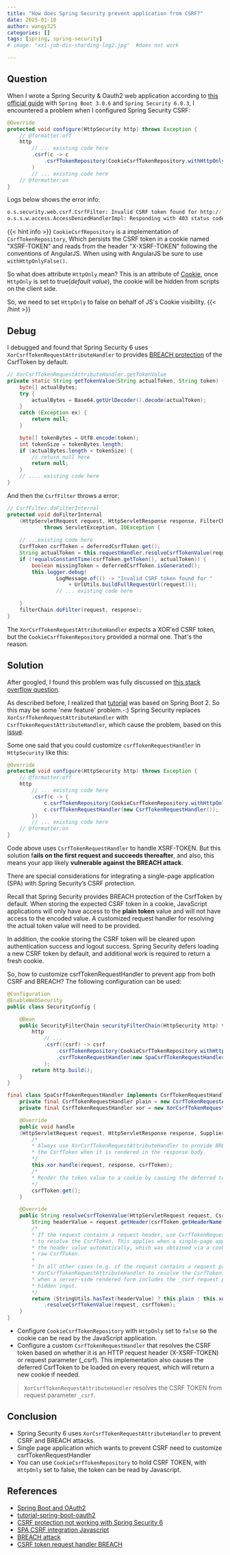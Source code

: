 ```yaml
---
title: "How does Spring Security prevent application from CSRF?"
date: 2025-01-10
author: wangy325
categories: []
tags: [spring, spring-security]
# image: "xxl-job-dis-sharding-log2.jpg"  #does not work

---
```


## Question

When I wrote a Spring Security & Oauth2 web application according to [this official guide](https://spring.io/guides/tutorials/spring-boot-oauth2#header) with `Spring Boot 3.0.6` and `Spring Security 6.0.3`, I encountered a problem when I configured Spring Security CSRF:

```java
@Override
protected void configure(HttpSecurity http) throws Exception {
	// @formatter:off
    http
        // ... existing code here
        .csrf(c -> c
            .csrfTokenRepository(CookieCsrfTokenRepository.withHttpOnlyFalse())
        )
        // ... existing code here
    // @formatter:on
}
```

<!--more-->

Logs below shows the error info:

```cmd
o.s.security.web.csrf.CsrfFilter: Invalid CSRF token found for http://localhost:8080/logout
o.s.s.w.access.AccessDeniedHandlerImpl: Responding with 403 status code
```

{{< hint info >}}
`CookieCsrfRepository` is a implementation of `CsrfTokenRepository`, Which persists the CSRF token in a cookie named "XSRF-TOKEN" and reads from the header "X-XSRF-TOKEN" following the conventions of AngularJS. When using with AngularJS be sure to use `withHttpOnlyFalse()`.

So what does attribute `HttpOnly` mean?  This is an attribute of [Cookie](https://docs.oracle.com/javaee/7/api/javax/servlet/http/Cookie.html#setHttpOnly-boolean-), once `HttpOnly` is set to true(*default value*), the cookie will be hidden from scripts on the client side.

So, we need to set `HttpOnly` to false on behalf of JS's Cookie visibility.
{{< /hint >}}


## Debug

I debugged and found that Spring Security 6 uses `XorCsrfTokenRequestAttributeHandler` to  provides [BREACH protection](https://docs.spring.io/spring-security/reference/servlet/exploits/csrf.html#csrf-token-request-handler-breach) of the CsrfToken by default.

```java
// XorCsrfTokenRequestAttributeHandler.getTokenValue
private static String getTokenValue(String actualToken, String token) {
    byte[] actualBytes;
    try {
        actualBytes = Base64.getUrlDecoder().decode(actualToken);
    }
    catch (Exception ex) {
        return null;
    }

    byte[] tokenBytes = Utf8.encode(token);
    int tokenSize = tokenBytes.length;
    if (actualBytes.length < tokenSize) {
        // return null here
        return null;
    }
    // .... existing code here
}
```

And then the `CsrfFilter` throws a error:

```java
// CsrfFilter.doFilterInternal
protected void doFilterInternal
    (HttpServletRequest request, HttpServletResponse response, FilterChain filterChain)
			throws ServletException, IOException {
            
    // ...existing code here
    CsrfToken csrfToken = deferredCsrfToken.get();
    String actualToken = this.requestHandler.resolveCsrfTokenValue(request, csrfToken);
    if (!equalsConstantTime(csrfToken.getToken(), actualToken)) {
        boolean missingToken = deferredCsrfToken.isGenerated();
        this.logger.debug(
                LogMessage.of(() -> "Invalid CSRF token found for " 
                    + UrlUtils.buildFullRequestUrl(request)));
                // ... existing code here

    }
    filterChain.doFilter(request, response);
}
```

The `XorCsrfTokenRequestAttributeHandler` expects a XOR'ed CSRF token, but the `CookieCsrfTokenRepository` provided a normal one. That's the reason.


## Solution

After googled, I found this problem was fully discussed on [this stack overflow question](https://stackoverflow.com/questions/74447118/csrf-protection-not-working-with-spring-security-6).

As described before, I realized that [tutorial](https://spring.io/guides/tutorials/spring-boot-oauth2#header) was based on Spring Boot 2. So this may be some 'new feature' problem.-:)
Spring Security replaces `XorCsrfTokenRequestAttributeHandler` with `CsrfTokenRequestAttributeHandler`, which cause the problem, based on this [issue](https://github.com/spring-projects/spring-security/issues/4001).

Some one said that you could customize `csrfTokenRequestHandler` in `HttpSecurity` like this:

```java
@Override
protected void configure(HttpSecurity http) throws Exception {
	// @formatter:off
    http
        // ... existing code here
        .csrf(c -> {
            c.csrfTokenRepository(CookieCsrfTokenRepository.withHttpOnlyFalse())
            c.csrfTokenRequestHandler(new CsrfTokenRequestHandler());
        })
        // ... existing code here
    // @formatter:on
}
```

Code above uses `CsrfTokenRequestHandler` to handle XSRF-TOKEN. But this solution f**ails on the first request and succeeds thereafter**, and also, this means your app likely **vulnerable against the BREACH attack**.

There are special considerations for integrating a single-page application (SPA) with Spring Security’s CSRF protection.

Recall that Spring Security provides BREACH protection of the CsrfToken by default. When storing the expected CSRF token in a cookie, JavaScript applications will only have access to the **plain token** value and will not have access to the encoded value. A customized request handler for resolving the actual token value will need to be provided.

In addition, the cookie storing the CSRF token will be cleared upon authentication success and logout success. Spring Security defers loading a new CSRF token by default, and additional work is required to return a fresh cookie.

So, how to customize csrfTokenRequestHandler to prevent app from both CSRF and BREACH? The following configuration can be used:

```java
@Configuration
@EnableWebSecurity
public class SecurityConfig {

    @Bean
    public SecurityFilterChain securityFilterChain(HttpSecurity http) throws Exception {
        http
            // ...
            .csrf((csrf) -> csrf
                .csrfTokenRepository(CookieCsrfTokenRepository.withHttpOnlyFalse())
                .csrfTokenRequestHandler(new SpaCsrfTokenRequestHandler())
            );
        return http.build();
    }
}

final class SpaCsrfTokenRequestHandler implements CsrfTokenRequestHandler {
    private final CsrfTokenRequestHandler plain = new CsrfTokenRequestAttributeHandler();
    private final CsrfTokenRequestHandler xor = new XorCsrfTokenRequestAttributeHandler();

    @Override
    public void handle
    (HttpServletRequest request, HttpServletResponse response, Supplier<CsrfToken> csrfToken) {
        /*
        * Always use XorCsrfTokenRequestAttributeHandler to provide BREACH protection of
        * the CsrfToken when it is rendered in the response body.
        */
        this.xor.handle(request, response, csrfToken);
        /*
        * Render the token value to a cookie by causing the deferred token to be loaded.
        */
        csrfToken.get();
    }

    @Override
    public String resolveCsrfTokenValue(HttpServletRequest request, CsrfToken csrfToken) {
        String headerValue = request.getHeader(csrfToken.getHeaderName());
        /*
        * If the request contains a request header, use CsrfTokenRequestAttributeHandler
        * to resolve the CsrfToken. This applies when a single-page application includes
        * the header value automatically, which was obtained via a cookie containing the
        * raw CsrfToken.
        *
        * In all other cases (e.g. if the request contains a request parameter), use
        * XorCsrfTokenRequestAttributeHandler to resolve the CsrfToken. This applies
        * when a server-side rendered form includes the _csrf request parameter as a
        * hidden input.
        */
        return (StringUtils.hasText(headerValue) ? this.plain : this.xor)
            .resolveCsrfTokenValue(request, csrfToken);
    }
}
```

- Configure `CookieCsrfTokenRepository` with `HttpOnly` set to `false` so the cookie can be read by the JavaScript application.
- Configure a custom `CsrfTokenRequestHandler` that resolves the CSRF token based on whether it is an HTTP request header (X-XSRF-TOKEN) or request parameter (_csrf). This implementation also causes the deferred CsrfToken to be loaded on every request, which will return a new cookie if needed.

> `XorCsrfTokenRequestAttributeHandler` resolves the CSRF TOKEN from request parameter `_csrf`.

## Conclusion

- Spring Security 6 uses `XorCsrfTokenRequestAttributeHandler` to prevent CSRF and BREACH attacks.
- Single page application which wants to prevent CSRF need to customize csrfTokenRequestHandler
- You can use `CookieCsrfTokenRepository` to hold CSRF TOKEN, with `HttpOnly` set to false, the token can
be read by Javascript.


## References


- [Spring Boot and OAuth2](https://spring.io/guides/tutorials/spring-boot-oauth2#header)
- [tutorial-spring-boot-oauth2](https://github.com/spring-guides/tut-spring-boot-oauth2)
- [CSRF protection not working with Spring Security 6](https://stackoverflow.com/questions/74447118/csrf-protection-not-working-with-spring-security-6)
- [SPA CSRF integration Javascript](https://docs.spring.io/spring-security/reference/servlet/exploits/csrf.html#csrf-integration-javascript-spa)
- [BREACH attack](https://docs.digicert.com/zh/certcentral/certificate-tools/discovery-user-guide/tls-ssl-endpoint-vulnerabilities/breach.html)
- [CSRF token request handler BREACH](https://docs.spring.io/spring-security/reference/servlet/exploits/csrf.html#csrf-token-request-handler-breach)